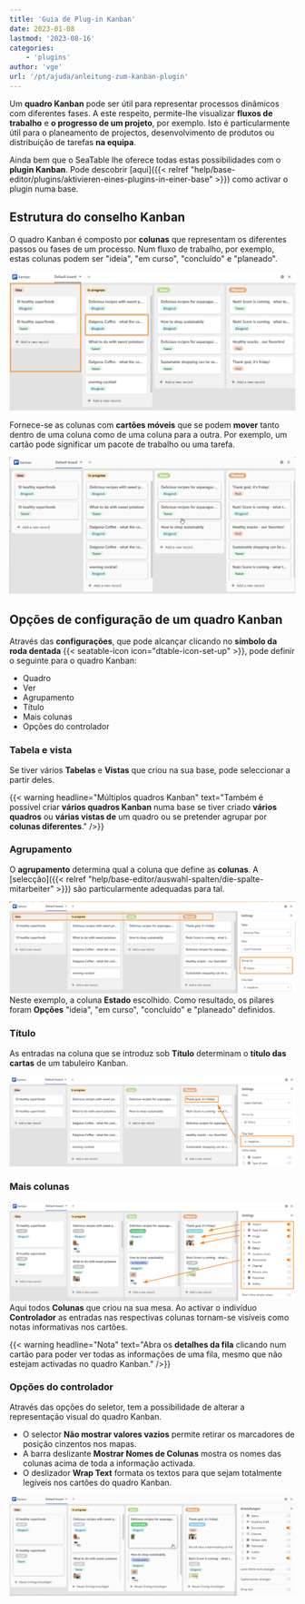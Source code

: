 ```yaml
---
title: 'Guia de Plug-in Kanban'
date: 2023-01-08
lastmod: '2023-08-16'
categories:
    - 'plugins'
author: 'vge'
url: '/pt/ajuda/anleitung-zum-kanban-plugin'
---
```


Um **quadro Kanban** pode ser útil para representar processos dinâmicos com diferentes fases. A este respeito, permite-lhe visualizar **fluxos de trabalho** e **o progresso de um projeto**, por exemplo. Isto é particularmente útil para o planeamento de projectos, desenvolvimento de produtos ou distribuição de tarefas **na equipa**.

Ainda bem que o SeaTable lhe oferece todas estas possibilidades com o **plugin Kanban**. Pode descobrir [aqui]({{< relref "help/base-editor/plugins/aktivieren-eines-plugins-in-einer-base" >}}) como activar o plugin numa base.

## Estrutura do conselho Kanban

O quadro Kanban é composto por **colunas** que representam os diferentes passos ou fases de um processo. Num fluxo de trabalho, por exemplo, estas colunas podem ser "ideia", "em curso", "concluído" e "planeado".

![Plug-in Kanban](images/Kanban.png)

Fornece-se as colunas com **cartões móveis** que se podem **mover** tanto dentro de uma coluna como de uma coluna para a outra. Por exemplo, um cartão pode significar um pacote de trabalho ou uma tarefa.

![Turnos de Kanban](images/kanban.gif)

## Opções de configuração de um quadro Kanban

Através das **configurações**, que pode alcançar clicando no **símbolo da roda dentada** {{< seatable-icon icon="dtable-icon-set-up" >}}, pode definir o seguinte para o quadro Kanban:

- Quadro
- Ver
- Agrupamento
- Título
- Mais colunas
- Opções do controlador

### Tabela e vista

Se tiver vários **Tabelas** e **Vistas** que criou na sua base, pode seleccionar a partir deles.

{{< warning  headline="Múltiplos quadros Kanban"  text="Também é possível criar **vários quadros Kanban** numa base se tiver criado **vários quadros** ou **várias vistas de** um quadro ou se pretender agrupar por **colunas diferentes**." />}}

### Agrupamento

O **agrupamento** determina qual a coluna que define as **colunas**. A [selecção]({{< relref "help/base-editor/auswahl-spalten/die-spalte-mitarbeiter" >}}) são particularmente adequadas para tal.

![Colunas de Plugin Kanban](images/Saeulen.png)  
Neste exemplo, a coluna **Estado** escolhido. Como resultado, os pilares foram **Opções** "ideia", "em curso", "concluído" e "planeado" definidos.

### Título

As entradas na coluna que se introduz sob **Título** determinam o **título das cartas** de um tabuleiro Kanban.

![Título do Plugin Kanban](images/titel-kanban.png)

### Mais colunas

![Kanban plugin mais configurações](images/weitere-einsellungen-kanban.png)  
Aqui todos **Colunas** que criou na sua mesa. Ao activar o indivíduo **Controlador** as entradas nas respectivas colunas tornam-se visíveis como notas informativas nos cartões.

{{< warning  headline="Nota"  text="Abra os **detalhes da fila** clicando num cartão para poder ver todas as informações de uma fila, mesmo que não estejam activadas no quadro Kanban." />}}

### Opções do controlador

Através das opções do seletor, tem a possibilidade de alterar a representação visual do quadro Kanban.

- O selector **Não mostrar valores vazios** permite retirar os marcadores de posição cinzentos nos mapas.
- A barra deslizante **Mostrar Nomes de Colunas** mostra os nomes das colunas acima de toda a informação activada.
- O deslizador **Wrap Text** formata os textos para que sejam totalmente legíveis nos cartões do quadro Kanban.

![Opções de Regra de Plugin Kanban](images/regleroptionen-kanban.gif)

